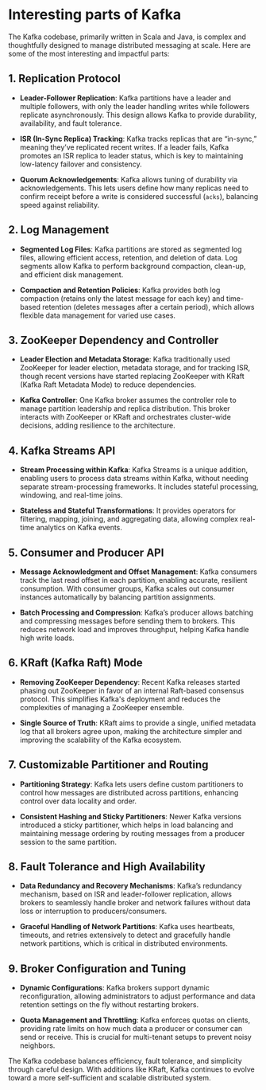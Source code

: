 # Interesting parts of Kafka

The Kafka codebase, primarily written in Scala and Java, is complex and thoughtfully designed to manage distributed messaging at scale. Here are some of the most interesting and impactful parts:

## 1. Replication Protocol

- **Leader-Follower Replication**: Kafka partitions have a leader and multiple followers, with only the leader handling writes while followers replicate asynchronously. This design allows Kafka to provide durability, availability, and fault tolerance.

- **ISR (In-Sync Replica) Tracking**: Kafka tracks replicas that are “in-sync,” meaning they’ve replicated recent writes. If a leader fails, Kafka promotes an ISR replica to leader status, which is key to maintaining low-latency failover and consistency.

- **Quorum Acknowledgements**: Kafka allows tuning of durability via acknowledgements. This lets users define how many replicas need to confirm receipt before a write is considered successful (`acks`), balancing speed against reliability.

## 2. Log Management

- **Segmented Log Files**: Kafka partitions are stored as segmented log files, allowing efficient access, retention, and deletion of data. Log segments allow Kafka to perform background compaction, clean-up, and efficient disk management.

- **Compaction and Retention Policies**: Kafka provides both log compaction (retains only the latest message for each key) and time-based retention (deletes messages after a certain period), which allows flexible data management for varied use cases.

## 3. ZooKeeper Dependency and Controller

- **Leader Election and Metadata Storage**: Kafka traditionally used ZooKeeper for leader election, metadata storage, and for tracking ISR, though recent versions have started replacing ZooKeeper with KRaft (Kafka Raft Metadata Mode) to reduce dependencies.

- **Kafka Controller**: One Kafka broker assumes the controller role to manage partition leadership and replica distribution. This broker interacts with ZooKeeper or KRaft and orchestrates cluster-wide decisions, adding resilience to the architecture.

## 4. Kafka Streams API

- **Stream Processing within Kafka**: Kafka Streams is a unique addition, enabling users to process data streams within Kafka, without needing separate stream-processing frameworks. It includes stateful processing, windowing, and real-time joins.

- **Stateless and Stateful Transformations**: It provides operators for filtering, mapping, joining, and aggregating data, allowing complex real-time analytics on Kafka events.

## 5. Consumer and Producer API

- **Message Acknowledgment and Offset Management**: Kafka consumers track the last read offset in each partition, enabling accurate, resilient consumption. With consumer groups, Kafka scales out consumer instances automatically by balancing partition assignments.

- **Batch Processing and Compression**: Kafka’s producer allows batching and compressing messages before sending them to brokers. This reduces network load and improves throughput, helping Kafka handle high write loads.

## 6. KRaft (Kafka Raft) Mode

- **Removing ZooKeeper Dependency**: Recent Kafka releases started phasing out ZooKeeper in favor of an internal Raft-based consensus protocol. This simplifies Kafka's deployment and reduces the complexities of managing a ZooKeeper ensemble.

- **Single Source of Truth**: KRaft aims to provide a single, unified metadata log that all brokers agree upon, making the architecture simpler and improving the scalability of the Kafka ecosystem.

## 7. Customizable Partitioner and Routing

- **Partitioning Strategy**: Kafka lets users define custom partitioners to control how messages are distributed across partitions, enhancing control over data locality and order.

- **Consistent Hashing and Sticky Partitioners**: Newer Kafka versions introduced a sticky partitioner, which helps in load balancing and maintaining message ordering by routing messages from a producer session to the same partition.

## 8. Fault Tolerance and High Availability

- **Data Redundancy and Recovery Mechanisms**: Kafka’s redundancy mechanism, based on ISR and leader-follower replication, allows brokers to seamlessly handle broker and network failures without data loss or interruption to producers/consumers.

- **Graceful Handling of Network Partitions**: Kafka uses heartbeats, timeouts, and retries extensively to detect and gracefully handle network partitions, which is critical in distributed environments.

## 9. Broker Configuration and Tuning

- **Dynamic Configurations**: Kafka brokers support dynamic reconfiguration, allowing administrators to adjust performance and data retention settings on the fly without restarting brokers.

- **Quota Management and Throttling**: Kafka enforces quotas on clients, providing rate limits on how much data a producer or consumer can send or receive. This is crucial for multi-tenant setups to prevent noisy neighbors.

The Kafka codebase balances efficiency, fault tolerance, and simplicity through careful design. With additions like KRaft, Kafka continues to evolve toward a more self-sufficient and scalable distributed system.
